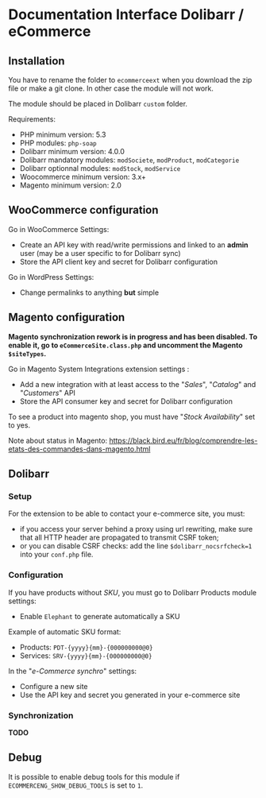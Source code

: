 # Documentation Interface Dolibarr / eCommerce

## Installation

You have to rename the folder to `ecommerceext` when you download the zip file or make a git clone. In other case the module will not work.

The module should be placed in Dolibarr `custom` folder.

Requirements:
* PHP minimum version: 5.3
* PHP modules: `php-soap`
* Dolibarr minimum version: 4.0.0
* Dolibarr mandatory modules: `modSociete`, `modProduct`, `modCategorie`
* Dolibarr optionnal modules: `modStock`, `modService`
* Woocommerce minimum version: 3.x+
* Magento minimum version: 2.0

## WooCommerce configuration

Go in WooCommerce Settings:
* Create an API key with read/write permissions and linked to an **admin** user (may be a user specific to for Dolibarr sync)
* Store the API client key and secret for Dolibarr configuration

Go in WordPress Settings:
* Change permalinks to anything **but** simple


## Magento configuration

**Magento synchronization rework is in progress and has been disabled. To enable it, go to `eCommerceSite.class.php` and uncomment the Magento `$siteTypes`.**

Go in Magento System Integrations extension settings :
* Add a new integration with at least access to the "_Sales_", "_Catalog_" and "_Customers_" API
* Store the API consumer key and secret for Dolibarr configuration

To see a product into magento shop, you must have "_Stock Availability_" set to yes.

Note about status in Magento: https://black.bird.eu/fr/blog/comprendre-les-etats-des-commandes-dans-magento.html

## Dolibarr
### Setup

For the extension to be able to contact your e-commerce site, you must:
* if you access your server behind a proxy using url rewriting, make sure that all HTTP header are propagated to transmit CSRF token;
* or you can disable CSRF checks: add the line `$dolibarr_nocsrfcheck=1` into your `conf.php` file.

### Configuration

If you have products without _SKU_, you must go to Dolibarr Products module settings:
* Enable `Elephant` to generate automatically a SKU

Example of automatic SKU format:
* Products: `PDT-{yyyy}{mm}-{000000000@0}`
* Services: `SRV-{yyyy}{mm}-{000000000@0}`

In the "_e-Commerce synchro_" settings:
* Configure a new site
* Use the API key and secret you generated in your e-commerce site


### Synchronization

**TODO**

## Debug

It is possible to enable debug tools for this module if `ECOMMERCENG_SHOW_DEBUG_TOOLS` is set to `1`.

